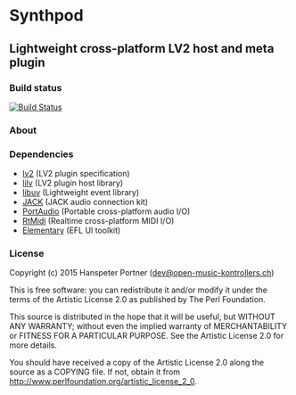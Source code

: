 # Synthpod

## Lightweight cross-platform LV2 host and meta plugin 

### Build status

[![Build Status](https://travis-ci.org/OpenMusicKontrollers/synthpod.svg?branch=master)](https://travis-ci.org/OpenMusicKontrollers/synthpod)

### About

### Dependencies

* [lv2](http://lv2plug.in) (LV2 plugin specification)
* [lilv](http://drobilla.net/software/lilv/) (LV2 plugin host library)
* [libuv](http://docs.libuv.org/) (Lightweight event library)
* [JACK](http://jackaudio.org/) (JACK audio connection kit)
* [PortAudio](http://portaudio.com/) (Portable cross-platform audio I/O)
* [RtMidi](http://www.music.mcgill.ca/~gary/rtmidi/) (Realtime cross-platform MIDI I/O)
* [Elementary](http://docs.enlightenment.org/auto/elementary/) (EFL UI toolkit)

### License

Copyright (c) 2015 Hanspeter Portner (dev@open-music-kontrollers.ch)

This is free software: you can redistribute it and/or modify
it under the terms of the Artistic License 2.0 as published by
The Perl Foundation.

This source is distributed in the hope that it will be useful,
but WITHOUT ANY WARRANTY; without even the implied warranty of
MERCHANTABILITY or FITNESS FOR A PARTICULAR PURPOSE. See the
Artistic License 2.0 for more details.

You should have received a copy of the Artistic License 2.0
along the source as a COPYING file. If not, obtain it from
<http://www.perlfoundation.org/artistic_license_2_0>.
